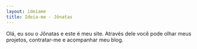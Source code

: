 ```yaml
---
layout: ideiame 
title: Ideia-me - Jônatas
---
```


Olá, eu sou o Jônatas e este é meu site. Através dele você pode olhar meus projetos, contratar-me e acompanhar meu blog.

